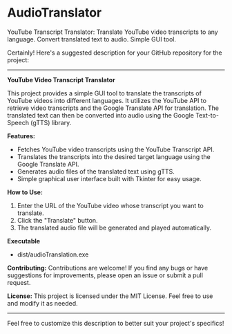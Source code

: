 # AudioTranslator
YouTube Transcript Translator: Translate YouTube video transcripts to any language. Convert translated text to audio. Simple GUI tool.

Certainly! Here's a suggested description for your GitHub repository for the project:

---

**YouTube Video Transcript Translator**

This project provides a simple GUI tool to translate the transcripts of YouTube videos into different languages. It utilizes the YouTube API to retrieve video transcripts and the Google Translate API for translation. The translated text can then be converted into audio using the Google Text-to-Speech (gTTS) library.

**Features:**
- Fetches YouTube video transcripts using the YouTube Transcript API.
- Translates the transcripts into the desired target language using the Google Translate API.
- Generates audio files of the translated text using gTTS.
- Simple graphical user interface built with Tkinter for easy usage.

**How to Use:**
1. Enter the URL of the YouTube video whose transcript you want to translate.
2. Click the "Translate" button.
3. The translated audio file will be generated and played automatically.

**Executable**
- dist/audioTranslation.exe

**Contributing:**
Contributions are welcome! If you find any bugs or have suggestions for improvements, please open an issue or submit a pull request.

**License:**
This project is licensed under the MIT License. Feel free to use and modify it as needed.

---

Feel free to customize this description to better suit your project's specifics!
